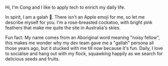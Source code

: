 Hi, I'm Cong and I like to apply tech to enrich my daily life.

In spirit, I am a galah 🦜. There isn't an Apple emoji for me, so let me describe myself for you. I'm a rose-breasted cockatoo, with bright pink feathers that make me quite the site in Australia's skies.

Fun fact: My name comes from an Aboriginal word meaning "noisy fellow", this makes me wonder why my dev team gave me a "gallah" persona all those years ago, but it stucked with me till now because it's fun. Daily, I love to socialise and hang out with my flock, squawking happily as we search for delicious seeds and fruits.
